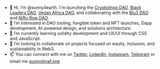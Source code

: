 - 👋 Hi, I’m @sunny4earth. I'm launching the [Cryptolingo DAO](https://cryptolingo.app), [Black Leaders DAO](https://twitter.com/blackleadersdao), [Vegan Africa DAO](linktr.ee/veganaf), and collaborating with the [Blu3 DAO](linktr.ee/blu3dao) and [Nifty Row DAO](niftyrow.io).
- 👀 I’m interested in DAO tooling, fungible token and NFT launches, Dapp development, AI-powered design, and solutions architecture. 
- 🌱 I’m currently learning solidity development and UX/UI through CSS and JavaScript. 
- 💞️ I’m looking to collaborate on projects focused on equity, inclusion, and sustainability in Web3. 
- 📫 You can connect with me on [Twitter](twitter.com/sunny4earth), [LinkedIn](https://linkedin.com/in/sunnysatva), [Instagram](instagram.com/sunny4earth), [Telegram](t.me/sunny4earth) or email me sunny@vaf.one

<!---
sunny4earth/sunny4earth is a ✨ special ✨ repository because its `README.md` (this file) appears on your GitHub profile.
You can click the Preview link to take a look at your changes.
--->
